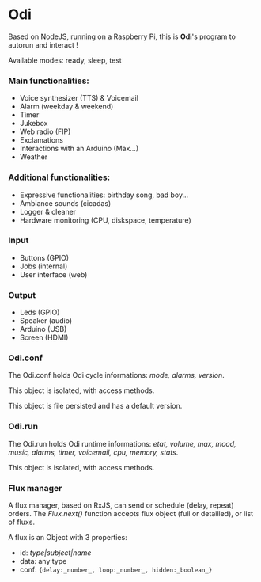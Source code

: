 # Odi

Based on NodeJS, running on a Raspberry Pi, this is **Odi**'s program to autorun and interact !

Available modes: ready, sleep, test

### Main functionalities:

- Voice synthesizer (TTS) & Voicemail
- Alarm (weekday & weekend)
- Timer
- Jukebox
- Web radio (FIP)
- Exclamations
- Interactions with an Arduino (Max...)
- Weather

### Additional functionalities:

- Expressive functionalities: birthday song, bad boy...
- Ambiance sounds (cicadas)
- Logger & cleaner
- Hardware monitoring (CPU, diskspace, temperature)

### Input

- Buttons (GPIO)
- Jobs (internal)
- User interface (web)

### Output

- Leds (GPIO)
- Speaker (audio)
- Arduino (USB)
- Screen (HDMI)

### Odi.conf

The Odi.conf holds Odi cycle informations: _mode, alarms, version_.

This object is isolated, with access methods.

This object is file persisted and has a default version.

### Odi.run

The Odi.run holds Odi runtime informations: _etat, volume, max, mood, music, alarms, timer, voicemail, cpu, memory, stats_.

This object is isolated, with access methods.

### Flux manager

A flux manager, based on RxJS, can send or schedule (delay, repeat) orders.
The _Flux.next()_ function accepts flux object (full or detailled), or list of fluxs.

A flux is an Object with 3 properties:

- id: _type|subject|name_
- data: any type
- conf: `{delay:_number_, loop:_number_, hidden:_boolean_}`
